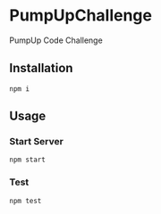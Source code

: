 # PumpUpChallenge

PumpUp Code Challenge

## Installation

```shell
npm i
```

## Usage

### Start Server

```shell
npm start
```

### Test

```shell
npm test
```
